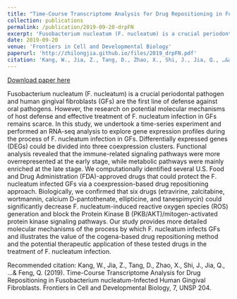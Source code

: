 ```yaml
---
title: "Time-Course Transcriptome Analysis for Drug Repositioning in Fusobacterium nucleatum-Infected Human Gingival Fibroblasts."
collection: publications
permalink: /publication/2019-09-20-drpFN
excerpt: 'Fusobacterium nucleatum (F. nucleatum) is a crucial periodontal pathogen and human gingival fibroblasts (GFs) are the first line of defense against oral pathogens. However, the research on potential molecular mechanisms of host defense and effective treatment of F. nucleatum infection in GFs remains scarce. In this study, we undertook a time-series experiment and performed an RNA-seq analysis to explore gene expression profiles during the process of F. nucleatum infection in GFs. Differentially expressed genes (DEGs) could be divided into three coexpression clusters. Functional analysis revealed that the immune-related signaling pathways were more overrepresented at the early stage, while metabolic pathways were mainly enriched at the late stage. We computationally identified several U.S. Food and Drug Administration (FDA)-approved drugs that could protect the F. nucleatum infected GFs via a coexpression-based drug repositioning approach. Biologically, we confirmed that six drugs (etravirine, zalcitabine, wortmannin, calcium D-pantothenate, ellipticine, and tanespimycin) could significantly decrease F. nucleatum-induced reactive oxygen species (ROS) generation and block the Protein Kinase B (PKB/AKT)/mitogen-activated protein kinase signaling pathways. Our study provides more detailed molecular mechanisms of the process by which F. nucleatum infects GFs and illustrates the value of the cogena-based drug repositioning method and the potential therapeutic application of these tested drugs in the treatment of F. nucleatum infection.'
date: 2019-09-20
venue: 'Frontiers in Cell and Developmental Biology'
paperurl: 'http://zhilongjia.github.io/files/2019_drpFN.pdf'
citation: 'Kang, W., Jia, Z., Tang, D., Zhao, X., Shi, J., Jia, Q., …&amp; Feng, Q. (2019). Time-Course Transcriptome Analysis for Drug Repositioning in Fusobacterium nucleatum-Infected Human Gingival Fibroblasts. Frontiers in Cell and Developmental Biology, 7, UNSP 204.'
---
```


<a href='http://zhilongjia.github.io/files/2019_drpFN.pdf'>Download paper here</a>

Fusobacterium nucleatum (F. nucleatum) is a crucial periodontal pathogen and human gingival fibroblasts (GFs) are the first line of defense against oral pathogens. However, the research on potential molecular mechanisms of host defense and effective treatment of F. nucleatum infection in GFs remains scarce. In this study, we undertook a time-series experiment and performed an RNA-seq analysis to explore gene expression profiles during the process of F. nucleatum infection in GFs. Differentially expressed genes (DEGs) could be divided into three coexpression clusters. Functional analysis revealed that the immune-related signaling pathways were more overrepresented at the early stage, while metabolic pathways were mainly enriched at the late stage. We computationally identified several U.S. Food and Drug Administration (FDA)-approved drugs that could protect the F. nucleatum infected GFs via a coexpression-based drug repositioning approach. Biologically, we confirmed that six drugs (etravirine, zalcitabine, wortmannin, calcium D-pantothenate, ellipticine, and tanespimycin) could significantly decrease F. nucleatum-induced reactive oxygen species (ROS) generation and block the Protein Kinase B (PKB/AKT)/mitogen-activated protein kinase signaling pathways. Our study provides more detailed molecular mechanisms of the process by which F. nucleatum infects GFs and illustrates the value of the cogena-based drug repositioning method and the potential therapeutic application of these tested drugs in the treatment of F. nucleatum infection.

Recommended citation: Kang, W., Jia, Z., Tang, D., Zhao, X., Shi, J., Jia, Q., …& Feng, Q. (2019). Time-Course Transcriptome Analysis for Drug Repositioning in Fusobacterium nucleatum-Infected Human Gingival Fibroblasts. Frontiers in Cell and Developmental Biology, 7, UNSP 204.